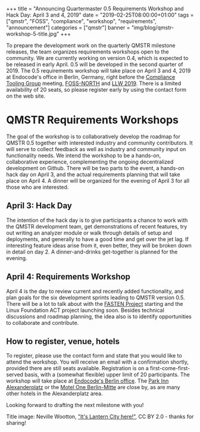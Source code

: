 +++
title = "Announcing Quartermaster 0.5 Requirements Workshop and Hack Day: April 3 and 4, 2019"
date = "2019-02-25T08:00:00+01:00"
tags = ["qmstr", "FOSS", "compliance", "workshop", "requirements", "announcement"]
categories = ["qmstr"]
banner = "img/blog/qmstr-workshop-5-title.jpg"
+++

To prepare the development work on the quarterly QMSTR milestone
releases, the team organizes requirements workshops open to the
community. We are currently working on version 0.4, which is expected
to be released in early April. 0.5 will be developed in the second
quarter of 2019. The 0.5 requirements workshop will take place on
April 3 and 4, 2019 at Endocode's office in Berlin, Germany, right
before the [Compliance Tooling
Group](https://github.com/Open-Source-Compliance/Sharing-creates-value)
meeting, [FOSS-NORTH](https://foss-north.se/2019/) and [LLW
2019](https://fsfe.org/activities/ftf/legal-conference.en.html). There
is a limited availability of 20 seats, so please register early by
using the contact form on the web site.

<!--more-->

# QMSTR Requirements Workshops

The goal of the workshop is to collaboratively develop the roadmap for
QMSTR 0.5 together with interested industry and community
contributors. It will serve to collect feedback as well as industry
and community input on functionality needs. We intend the workshop to
be a hands-on, collaborative experience, complementing the ongoing
decentralized development on Github. There will be two parts to the
event, a hands-on hack day on April 3, and the actual requirements
planning that will take place on April 4. A dinner will be organized
for the evening of April 3 for all those who are interested.

## April 3: Hack Day

The intention of the hack day is to give participants a chance to work
with the QMSTR development team, get demonstrations of recent
features, try out writing an analyzer module or walk through details
of setup and deployments, and generally to have a good time and get
over the jet lag. If interesting feature ideas arise from it, even
better, they will be broken down in detail on day 2. A
dinner-and-drinks get-together is planned for the evening.

## April 4: Requirements Workshop

April 4 is the day to review current and recently added functionality,
and plan goals for the six development sprints leading to QMSTR
version 0.5. There will be a lot to talk about with the [FASTEN
Project](https://www.fasten-project.eu/) starting and the Linux
Foundation ACT project launching soon. Besides technical discussions
and roadmap planning, the idea also is to identify opportunities to
collaborate and contribute.

## How to register, venue, hotels

To register, please use the contact form and state that you would like
to attend the workshop. You will receive an email with a confirmation
shortly, provided there are still seats available. Registration is on a
first-come-first-served basis, with a (somewhat flexible) upper limit
of 20 participants. The workshop will take place at [Endocode's Berlin
office](https://endocode.com/about/). The [Park Inn
Alexanderplatz](https://www.parkinn.com/hotel-berlin) or the [Motel
One
Berlin-Mitte](https://www.motel-one.com/en/hotels/berlin/hotel-berlin-mitte/)
are close by, as are many other hotels in the
Alexanderplatz area.

Looking forward to drafting the next milestone with you!

Title image: Neville Wootton, ["It's Lantern City here!"](https://www.flickr.com/photos/nevillewootton/33263496771), CC BY 2.0 - thanks for sharing!
